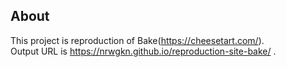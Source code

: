## About

This project is reproduction of Bake(https://cheesetart.com/).  
Output URL is https://nrwgkn.github.io/reproduction-site-bake/ .
